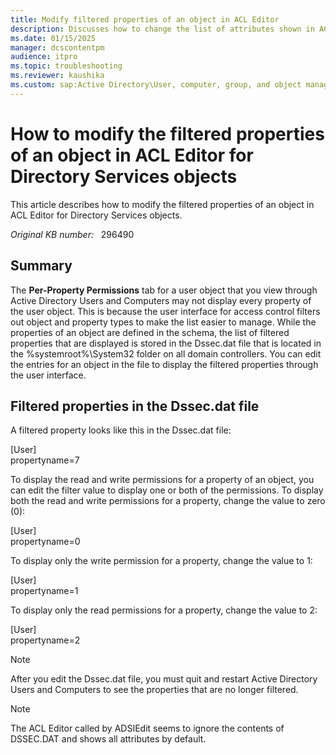 ```yaml
---
title: Modify filtered properties of an object in ACL Editor
description: Discusses how to change the list of attributes shown in ACL Editor for a specific object type.
ms.date: 01/15/2025
manager: dcscontentpm
audience: itpro
ms.topic: troubleshooting
ms.reviewer: kaushika
ms.custom: sap:Active Directory\User, computer, group, and object management, csstroubleshoot
---
```

# How to modify the filtered properties of an object in ACL Editor for Directory Services objects

This article describes how to modify the filtered properties of an object in ACL Editor for Directory Services objects.

_Original KB number:_ &nbsp; 296490

## Summary

The **Per-Property Permissions** tab for a user object that you view through Active Directory Users and Computers may not display every property of the user object. This is because the user interface for access control filters out object and property types to make the list easier to manage. While the properties of an object are defined in the schema, the list of filtered properties that are displayed is stored in the Dssec.dat file that is located in the %systemroot%\System32 folder on all domain controllers. You can edit the entries for an object in the file to display the filtered properties through the user interface.

## Filtered properties in the Dssec.dat file

A filtered property looks like this in the Dssec.dat file:

[User]  
propertyname=7

To display the read and write permissions for a property of an object, you can edit the filter value to display one or both of the permissions. To display both the read and write permissions for a property, change the value to zero (0):

[User]  
propertyname=0

To display only the write permission for a property, change the value to 1:

[User]  
propertyname=1

To display only the read permissions for a property, change the value to 2:

[User]  
propertyname=2

> [!NOTE]
> After you edit the Dssec.dat file, you must quit and restart Active Directory Users and Computers to see the properties that are no longer filtered.

> [!NOTE]
> The ACL Editor called by ADSIEdit seems to ignore the contents of DSSEC.DAT and shows all attributes by default.
